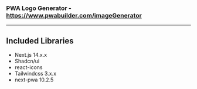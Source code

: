 ### PWA Logo Generator - https://www.pwabuilder.com/imageGenerator
---

## Included Libraries

- Next.js 14.x.x
- Shadcn/ui
- react-icons
- Tailwindcss 3.x.x
- next-pwa 10.2.5